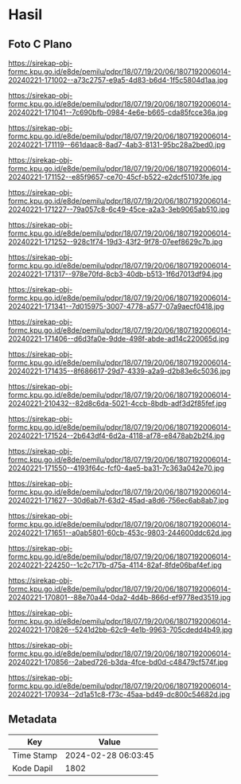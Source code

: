 # Hasil

## Foto C Plano

https://sirekap-obj-formc.kpu.go.id/e8de/pemilu/pdpr/18/07/19/20/06/1807192006014-20240221-171002--a73c2757-e9a5-4d83-b6d4-1f5c5804d1aa.jpg

https://sirekap-obj-formc.kpu.go.id/e8de/pemilu/pdpr/18/07/19/20/06/1807192006014-20240221-171041--7c690bfb-0984-4e6e-b665-cda85fcce36a.jpg

https://sirekap-obj-formc.kpu.go.id/e8de/pemilu/pdpr/18/07/19/20/06/1807192006014-20240221-171119--661daac8-8ad7-4ab3-8131-95bc28a2bed0.jpg

https://sirekap-obj-formc.kpu.go.id/e8de/pemilu/pdpr/18/07/19/20/06/1807192006014-20240221-171152--e85f9657-ce70-45cf-b522-e2dcf51073fe.jpg

https://sirekap-obj-formc.kpu.go.id/e8de/pemilu/pdpr/18/07/19/20/06/1807192006014-20240221-171227--79a057c8-6c49-45ce-a2a3-3eb9065ab510.jpg

https://sirekap-obj-formc.kpu.go.id/e8de/pemilu/pdpr/18/07/19/20/06/1807192006014-20240221-171252--928c1f74-19d3-43f2-9f78-07eef8629c7b.jpg

https://sirekap-obj-formc.kpu.go.id/e8de/pemilu/pdpr/18/07/19/20/06/1807192006014-20240221-171317--978e70fd-8cb3-40db-b513-1f6d7013df94.jpg

https://sirekap-obj-formc.kpu.go.id/e8de/pemilu/pdpr/18/07/19/20/06/1807192006014-20240221-171341--7d015975-3007-4778-a577-07a9aecf0418.jpg

https://sirekap-obj-formc.kpu.go.id/e8de/pemilu/pdpr/18/07/19/20/06/1807192006014-20240221-171406--d6d3fa0e-9dde-498f-abde-ad14c220065d.jpg

https://sirekap-obj-formc.kpu.go.id/e8de/pemilu/pdpr/18/07/19/20/06/1807192006014-20240221-171435--8f686617-29d7-4339-a2a9-d2b83e6c5036.jpg

https://sirekap-obj-formc.kpu.go.id/e8de/pemilu/pdpr/18/07/19/20/06/1807192006014-20240221-210432--82d8c6da-5021-4ccb-8bdb-adf3d2f85fef.jpg

https://sirekap-obj-formc.kpu.go.id/e8de/pemilu/pdpr/18/07/19/20/06/1807192006014-20240221-171524--2b643df4-6d2a-4118-af78-e8478ab2b2f4.jpg

https://sirekap-obj-formc.kpu.go.id/e8de/pemilu/pdpr/18/07/19/20/06/1807192006014-20240221-171550--4193f64c-fcf0-4ae5-ba31-7c363a042e70.jpg

https://sirekap-obj-formc.kpu.go.id/e8de/pemilu/pdpr/18/07/19/20/06/1807192006014-20240221-171627--30d6ab7f-63d2-45ad-a8d6-756ec6ab8ab7.jpg

https://sirekap-obj-formc.kpu.go.id/e8de/pemilu/pdpr/18/07/19/20/06/1807192006014-20240221-171651--a0ab5801-60cb-453c-9803-244600ddc62d.jpg

https://sirekap-obj-formc.kpu.go.id/e8de/pemilu/pdpr/18/07/19/20/06/1807192006014-20240221-224250--1c2c717b-d75a-4114-82af-8fde06baf4ef.jpg

https://sirekap-obj-formc.kpu.go.id/e8de/pemilu/pdpr/18/07/19/20/06/1807192006014-20240221-170801--88e70a44-0da2-4d4b-866d-ef9778ed3519.jpg

https://sirekap-obj-formc.kpu.go.id/e8de/pemilu/pdpr/18/07/19/20/06/1807192006014-20240221-170826--5241d2bb-62c9-4e1b-9963-705cdedd4b49.jpg

https://sirekap-obj-formc.kpu.go.id/e8de/pemilu/pdpr/18/07/19/20/06/1807192006014-20240221-170856--2abed726-b3da-4fce-bd0d-c48479cf574f.jpg

https://sirekap-obj-formc.kpu.go.id/e8de/pemilu/pdpr/18/07/19/20/06/1807192006014-20240221-170934--2d1a51c8-f73c-45aa-bd49-dc800c54682d.jpg


## Metadata

| Key        | Value               |
| ---------- | ------------------- |
| Time Stamp | 2024-02-28 06:03:45 |
| Kode Dapil | 1802                |



